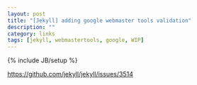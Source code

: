 ```yaml
---
layout: post
title: "[Jekyll] adding google webmaster tools validation"
description: ""
category: links
tags: [jekyll, webmastertools, google, WIP]
---
```

{% include JB/setup %}

https://github.com/jekyll/jekyll/issues/3514
